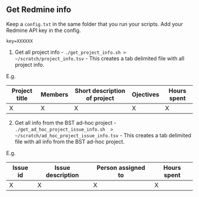 ## Get Redmine info

Keep a `config.txt` in the same folder that you run your scripts. Add your Redmine API key in the config.

`key=XXXXXX`

1. Get all project info - `./get_project_info.sh > ~/scratch/project_info.tsv` - This creates a tab delimited file with all project info.

E.g.

| Project title  | Members       | Short description of project | Ojectives | Hours spent |
| -------------- | ------------- | ---------------------------- | --------- | ----------- |
| X              | X             | X                            | X         | X           |

2. Get all info from the BST ad-hoc project - `./get_ad_hoc_project_issue_info.sh  > ~/scratch/ad_hoc_project_issue_info.tsv` - This creates a tab delimited file with all info from the BST ad-hoc project.

E.g.

| Issue id       | Issue description  | Person assigned to | Hours spent |
| -------------- | ------------------ | ------------------ | ----------- |
| X              | X                  | X                  | X           |
